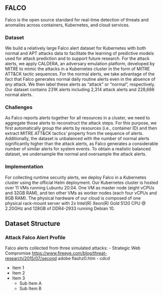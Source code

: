 

## FALCO

Falco is the open source standard for real-time detection of threats and anomalies across containers, Kubernetes, and cloud services.

### Dataset

We build a relatively large Falco alert dataset for Kubernetes with both normal and APT attacks data to facilitate the learning of predictive models used for attack prediction and to support future research. For the attack alerts, we apply CALDERA, an adversary emulation platform, developed by MITRE to mimic the attacks in a Kubernetes cluster in the form of MITRE ATT&CK tactic sequences. For the normal alerts, we take advantage of the fact that Falco generates normal daily routine alerts even in the absence of any attack. We then label these alerts as “attack” or “normal”, respectively. Our dataset contains 231K alerts including 2,314
attack alerts and 228,686 normal alerts.

### Challenges

As Falco reports alerts together for all resources in a cluster, we need to aggregate those alerts to reconstruct the attack steps. For this purpose, we first
automatically group the alerts by resources (i.e., container ID) and then extract MITRE ATT&CK tactics’ property from the sequence of alerts. Additionally, the dataset is unbalanced with the number of normal alerts significantly higher than the attack alerts, as Falco generates a considerable number of similar alerts for system events. To obtain a realistic balanced dataset, we undersample the normal and oversample the attack alerts.

### Implementation
For collecting runtime security alerts, we deploy Falco in a Kubernetes cluster using the official Helm deployment. Our Kubernetes cluster is hosted over 11 VMs
running Lubuntu 20.04. One VM as master node (eight vCPUs and 32GB RAM), and ten other VMs as worker nodes (each four vCPUs and 8GB RAM). The physical hardware of our cloud is composed of one physical rack-mount server with 2x Intel(R) Xeon(R) Gold 5120 CPU @ 2.20GHz and 128GB of DDR4-2933 running Debian 10.

## Dataset Structure
### Attack Falco Alert Profile
Falco alerts collected from three simulated attacks:
         - Strategic Web Compromise https://www.fireeye.com/blog/threat-research/2015/07/second adobe flashz0.htm
          - cdcd
* Item 1
* Item 2
* Item 3
  * Sub Item A
  * Sub Item B
